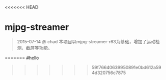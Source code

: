 <<<<<<< HEAD
# mjpg-streamer

>2015-07-14 @ chad
>本项目以mjpg-streamer-r63为基础，增加了运动检测，截屏等功能。

=======
#hello
>>>>>>> 59f76640639950891e0bd612a594d320756c7875
